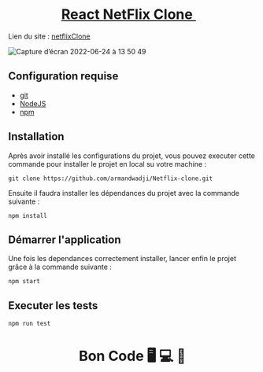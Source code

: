 <div>
  <h1 align="center">
    <a href="https://github.com/armandwadji/Netflix-clone.git">React NetFlix Clone
    </a>  
    <img width="15px" heigth="15px" src = "https://user-images.githubusercontent.com/90448006/175748986-06a1fe8c-538c-4c28-aaaf-8be8b9f27847.png" />
  </h1>
</div> 
  
Lien du site : [netflixClone](https://netflixcloneaw.netlify.app/)


![Capture d’écran 2022-06-24 à 13 50 49](https://user-images.githubusercontent.com/90448006/175528947-94bb58ac-175d-453e-bdb2-d1926d73e655.jpeg)


## Configuration requise

- [git][git]
- [NodeJS][node]
- [npm][npm]

## Installation
Après avoir installé les configurations du projet, vous pouvez executer cette commande pour installer le projet en local su votre machine :

```
git clone https://github.com/armandwadji/Netflix-clone.git
```

Ensuite il faudra installer les dépendances du projet avec la commande suivante :

```
npm install
```
## Démarrer l'application
Une fois les dependances correctement installer, lancer enfin le projet grâce à la commande suivante :

```
npm start
```

## Executer les tests

```
npm run test
```

<h1 align="center">Bon Code 🖥 💻 📱</h1>

<!-- prettier-ignore-start -->
[npm]: https://www.npmjs.com/
[node]: https://nodejs.org
[git]: https://git-scm.com/
<!-- prettier-ignore-end -->
